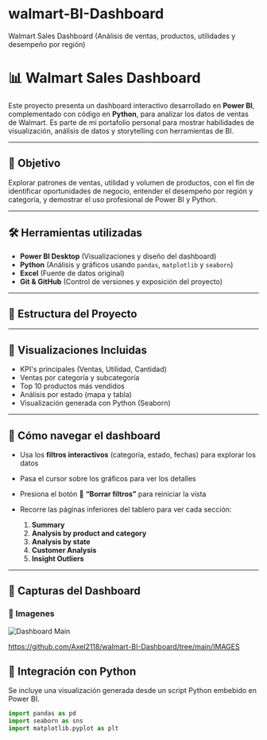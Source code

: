 # walmart-BI-Dashboard
Walmart Sales Dashboard (Análisis de ventas, productos, utilidades y desempeño por región)

# 📊 Walmart Sales Dashboard

Este proyecto presenta un dashboard interactivo desarrollado en **Power BI**, complementado con código en **Python**, para analizar los datos de ventas de Walmart. Es parte de mi portafolio personal para mostrar habilidades de visualización, análisis de datos y storytelling con herramientas de BI.

---

## 🧠 Objetivo

Explorar patrones de ventas, utilidad y volumen de productos, con el fin de identificar oportunidades de negocio, entender el desempeño por región y categoría, y demostrar el uso profesional de Power BI y Python.

---

## 🛠️ Herramientas utilizadas

- **Power BI Desktop** (Visualizaciones y diseño del dashboard)
- **Python** (Análisis y gráficos usando `pandas`, `matplotlib` y `seaborn`)
- **Excel** (Fuente de datos original)
- **Git & GitHub** (Control de versiones y exposición del proyecto)

---

## 📁 Estructura del Proyecto

---

## 👀 Visualizaciones Incluidas

- KPI's principales (Ventas, Utilidad, Cantidad)
- Ventas por categoría y subcategoría
- Top 10 productos más vendidos
- Análisis por estado (mapa y tabla)
- Visualización generada con Python (Seaborn)

---

## 🧭 Cómo navegar el dashboard

- Usa los **filtros interactivos** (categoría, estado, fechas) para explorar los datos
- Pasa el cursor sobre los gráficos para ver los detalles
- Presiona el botón 🔄 **“Borrar filtros”** para reiniciar la vista
- Recorre las páginas inferiores del tablero para ver cada sección:

  1. **Summary**
  2. **Analysis by product and category**
  3. **Analysis by state**
  4. **Customer Analysis**
  5. **Insight Outliers**

---

## 📸 Capturas del Dashboard

### 🔹 Imagenes
![Dashboard Main](images)

https://github.com/Axel2118/walmart-BI-Dashboard/tree/main/IMAGES

## 🧩 Integración con Python

Se incluye una visualización generada desde un script Python embebido en Power BI.

```python
import pandas as pd
import seaborn as sns
import matplotlib.pyplot as plt

